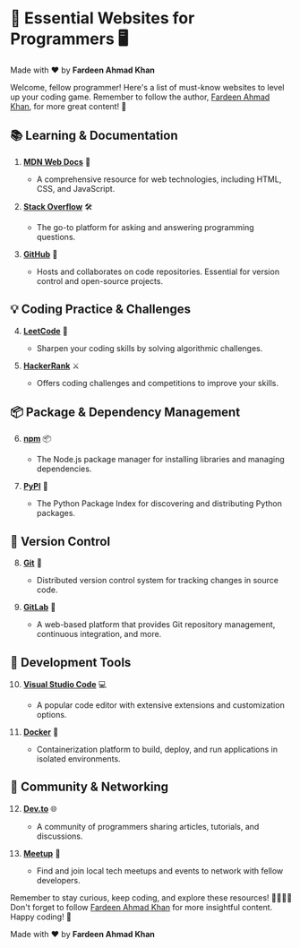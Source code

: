 # 🚀 Essential Websites for Programmers 🖥️

Made with :heart: by **Fardeen Ahmad Khan**

Welcome, fellow programmer! Here's a list of must-know websites to level up your coding game. Remember to follow the author, [Fardeen Ahmad Khan](https://github.com/I-Fardeen), for more great content! 🙌

## 📚 Learning & Documentation

1. **[MDN Web Docs](https://developer.mozilla.org/)** 📖
   - A comprehensive resource for web technologies, including HTML, CSS, and JavaScript.

2. **[Stack Overflow](https://stackoverflow.com/)** 🛠️
   - The go-to platform for asking and answering programming questions.

3. **[GitHub](https://github.com/)** 🐙
   - Hosts and collaborates on code repositories. Essential for version control and open-source projects.

## 💡 Coding Practice & Challenges

4. **[LeetCode](https://leetcode.com/)** 🧩
   - Sharpen your coding skills by solving algorithmic challenges.

5. **[HackerRank](https://www.hackerrank.com/)** ⚔️
   - Offers coding challenges and competitions to improve your skills.

## 📦 Package & Dependency Management

6. **[npm](https://www.npmjs.com/)** 📦
   - The Node.js package manager for installing libraries and managing dependencies.

7. **[PyPI](https://pypi.org/)** 🐍
   - The Python Package Index for discovering and distributing Python packages.

## 🚚 Version Control

8. **[Git](https://git-scm.com/)** 🌲
   - Distributed version control system for tracking changes in source code.

9. **[GitLab](https://about.gitlab.com/)** 🦊
   - A web-based platform that provides Git repository management, continuous integration, and more.

## 🧰 Development Tools

10. **[Visual Studio Code](https://code.visualstudio.com/)** 💻
    - A popular code editor with extensive extensions and customization options.

11. **[Docker](https://www.docker.com/)** 🐳
    - Containerization platform to build, deploy, and run applications in isolated environments.

## 📢 Community & Networking

12. **[Dev.to](https://dev.to/)** 🌐
    - A community of programmers sharing articles, tutorials, and discussions.

13. **[Meetup](https://www.meetup.com/)** 🤝
    - Find and join local tech meetups and events to network with fellow developers.

Remember to stay curious, keep coding, and explore these resources! 👩‍💻👨‍💻 Don't forget to follow [Fardeen Ahmad Khan](https://github.com/I-Fardeen) for more insightful content. Happy coding! 🚀

Made with :heart: by **Fardeen Ahmad Khan**

